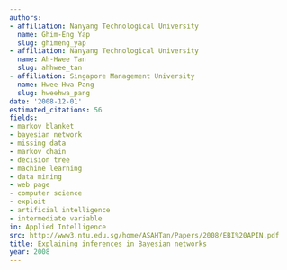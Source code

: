 ```yaml
---
authors:
- affiliation: Nanyang Technological University
  name: Ghim-Eng Yap
  slug: ghimeng_yap
- affiliation: Nanyang Technological University
  name: Ah-Hwee Tan
  slug: ahhwee_tan
- affiliation: Singapore Management University
  name: Hwee-Hwa Pang
  slug: hweehwa_pang
date: '2008-12-01'
estimated_citations: 56
fields:
- markov blanket
- bayesian network
- missing data
- markov chain
- decision tree
- machine learning
- data mining
- web page
- computer science
- exploit
- artificial intelligence
- intermediate variable
in: Applied Intelligence
src: http://www3.ntu.edu.sg/home/ASAHTan/Papers/2008/EBI%20APIN.pdf
title: Explaining inferences in Bayesian networks
year: 2008
---
```

